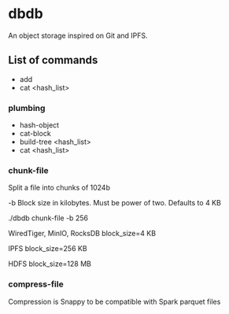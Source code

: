 # dbdb

An object storage inspired on Git and IPFS.

## List of commands

- add <file>
- cat <hash_list>

### plumbing

- hash-object
- cat-block
- build-tree <hash_list>
- cat <hash_list>

### chunk-file

Split a file into chunks of 1024b

-b Block size in kilobytes. Must be power of two. Defaults to 4 KB

./dbdb chunk-file -b 256 

WiredTiger, MinIO, RocksDB
block_size=4 KB

IPFS
block_size=256 KB

HDFS
block_size=128 MB

### compress-file

Compression is Snappy to be compatible with Spark parquet files